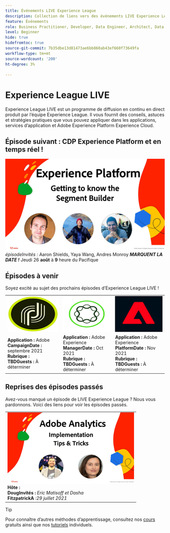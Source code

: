 ```yaml
---
title: Événements LIVE Experience League
description: Collection de liens vers des événements LIVE Experience League précédents
feature: Événements
role: Business Practitioner, Developer, Data Engineer, Architect, Data Architect, Administrator, Leader
level: Beginner
hide: true
hidefromtoc: true
source-git-commit: 7b35dbe13d81473ae6bb860ab43ef660f73649fa
workflow-type: tm+mt
source-wordcount: '200'
ht-degree: 3%

---
```



# Experience League LIVE

Experience League LIVE est un programme de diffusion en continu en direct produit par l’équipe Experience League. Il vous fournit des conseils, astuces et stratégies pratiques que vous pouvez appliquer dans les applications, services d’application et Adobe Experience Platform Experience Cloud.

## Épisode suivant : CDP Experience Platform et en temps réel !

![nouvel ](assets/exl-live-ep2-after-2.jpg)
*épisodeInvités :*  Aaron Shields, Yaya Wang, Andres Monroy 
***MARQUENT LA DATE !*** Jeudi 26  **août** à  **9**  heure du Pacifique

## Épisodes à venir

Soyez excité au sujet des prochains épisodes d’Experience League LIVE !

<table>
<tr>
  <td>
    <img height="113" width="200" alt="Logo Adobe Campaign" src="assets/AdobeCampaignLogo.jpg" />
  </td>
  <td>
    <strong><img height="113" width="200" alt="Logo d’Adobe AEM" src="assets/aem-logo.png" /></strong>
  </td>
  <td>
    <strong><img height="113" width="200" alt="Logo Adobe Campaign" src="assets/platform-logo.jpeg" /></strong>
  </td>
</tr>
<tr>
  <td>
    <strong>Application : </strong> Adobe <br/>
    <strong>CampaignDate : </strong> septembre 2021<br/>
    <strong>Rubrique : </strong> <br/>
    <strong>TBDGuests : </strong> À déterminer
  </td>
  <td>
    <strong>Application : </strong> Adobe Experience <br/>
    <strong>ManagerDate : </strong> Oct 2021<br/>
    <strong>Rubrique : </strong> <br/>
    <strong>TBDGuests : </strong> À déterminer
  </td>
  <td>
    <strong>Application : </strong> Adobe Experience <br/>
    <strong>PlatformDate : </strong> Nov 2021<br/>
    <strong>Rubrique : </strong> <br/>
    <strong>TBDGuests : </strong> À déterminer
  </td>
</tr>
</table>

## Reprises des épisodes passés

Avez-vous manqué un épisode de LIVE Experience League ? Nous vous pardonnons. Voici des liens pour voir les épisodes passés.

<table>
<tr>
  <td>
    <a href="https://www.youtube.com/watch?v=lxOvLCzEGBI">
      <img height="225" width="400" alt="Experience League LIVE" src="assets/exl-live-after2.jpg" />
    </a><br/>
    <b>Hôte : </b> <i></i><br/>
    <b>DougInvités : </b> <i>Eric Matisoff et Dasha </i><br/>
    <b>FitzpatrickA</b> <i>:29 juillet 2021</i>

</td>

</tr>

</table>

>[!TIP]
>
>Pour connaître d’autres méthodes d’apprentissage, consultez nos [cours](https://experienceleague.adobe.com/#dashboard/learning) gratuits ainsi que nos [tutoriels](https://experienceleague.adobe.com/docs/home-tutorials.html) individuels.
